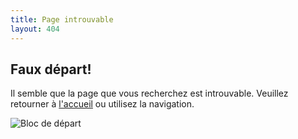 ```yaml
---
title: Page introuvable
layout: 404
---
```


<div class="row">
  <div class="col col-6 phone-col-12">
    <h2>Faux départ!</h2>
    <p>Il semble que la page que vous recherchez est introuvable. Veuillez retourner à <a href="/">l'accueil</a> ou utilisez la navigation.</p>
  </div>
  <div class="col col-6 phone-col-12">
    <img class="img-responsive" src="/img/bloc.jpg" alt="Bloc de départ">
  </div>
</div>
